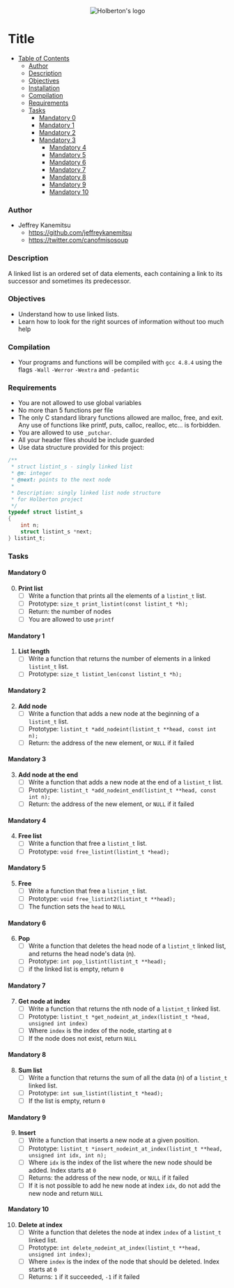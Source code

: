 <p align="center">
<img src="https://pbs.twimg.com/profile_images/644908719050850305/LbLzZ2vf.jpg" alt="Holberton's logo"/>
</p>

# Title #

* [Table of Contents](#table-of-contents) 
	* [Author](#Author)	
	* [Description](#description)
	* [Objectives](#objectives)
	* [Installation](#installation)
	* [Compilation](#compilation)
	* [Requirements](#requirements)
	* [Tasks](#tasks)
	  * [Mandatory 0](#mandatory-0)
	  * [Mandatory 1](#mandatory-1)
	  * [Mandatory 2](#mandatory-2)
	  * [Mandatory 3](#mandatory-3)
          * [Mandatory 4](#mandatory-4)
          * [Mandatory 5](#mandatory-5)
          * [Mandatory 6](#mandatory-6)
          * [Mandatory 7](#mandatory-7)
          * [Mandatory 8](#mandatory-8)
          * [Mandatory 9](#mandatory-9)
          * [Mandatory 10](#mandatory-10)

### Author ###
* Jeffrey Kanemitsu
	* https://github.com/jeffreykanemitsu
	* https://twitter.com/canofmisosoup

### Description ###
A linked list is an ordered set of data elements, each containing a link to its successor and sometimes its predecessor.
### Objectives ###
* Understand how to use linked lists.
* Learn how to look for the right sources of information without too much help

### Compilation ###
* Your programs and functions will be compiled with `gcc 4.8.4` using the flags
`-Wall` `-Werror` `-Wextra` and `-pedantic`
### Requirements ###
* You are not allowed to use global variables
* No more than 5 functions per file
* The only C standard library functions allowed are malloc, free, and exit. Any use of functions like printf, puts, calloc, realloc, etc... is forbidden.
* You are allowed to use `_putchar`.
* All your header files should be include guarded
* Use data structure provided for this project:
```C
/**
 * struct listint_s - singly linked list
 * @n: integer
 * @next: points to the next node
 *
 * Description: singly linked list node structure
 * for Holberton project
 */
typedef struct listint_s
{
    int n;
    struct listint_s *next;
} listint_t;
```
### Tasks ###
#### Mandatory 0 ####
0. **Print list**
	* [ ] Write a function that prints all the elements of a `listint_t` list.
	* [ ] Prototype: `size_t print_listint(const listint_t *h);`
	* [ ] Return: the number of nodes
	* [ ] You are allowed to use `printf`
#### Mandatory 1 ####
1. **List length**
	* [ ] Write a function that returns the number of elements in a linked `listint_t` list.
	* [ ] Prototype: `size_t listint_len(const listint_t *h);`
#### Mandatory 2 ####
2. **Add node**
	* [ ] Write a function that adds a new node at the beginning of a `listint_t` list.
	* [ ] Prototype: `listint_t *add_nodeint(listint_t **head, const int n);`
	* [ ] Return: the address of the new element, or `NULL` if it failed
#### Mandatory 3 ####
3. **Add node at the end**
	* [ ] Write a function that adds a new node at the end of a `listint_t` list.
	* [ ] Prototype: `listint_t *add_nodeint_end(listint_t **head, const int n);`
	* [ ] Return: the address of the new element, or `NULL` if it failed
#### Mandatory 4 ####
4. **Free list**
	* [ ] Write a function that free a `listint_t` list.
	* [ ] Prototype: `void free_listint(listint_t *head);`
#### Mandatory 5 ####
5. **Free**
	* [ ] Write a function that free a `listint_t` list.
	* [ ] Prototype: `void free_listint2(listint_t **head);`
	* [ ] The function sets the `head` to `NULL`
#### Mandatory 6 ####
6. **Pop**
	* [ ] Write a function that deletes the head node of a `listint_t` linked list, and returns the head node's data (n).
	* [ ] Prototype: `int pop_listint(listint_t **head);`
	* [ ] if the linked list is empty, return `0`
#### Mandatory 7 ####
7. **Get node at index**
	* [ ] Write a function that returns the nth node of a `listint_t` linked list.
	* [ ] Prototype: `listint_t *get_nodeint_at_index(listint_t *head, unsigned int index)`
	* [ ] Where `index` is the index of the node, starting at `0`
	* [ ] If the node does not exist, return `NULL`
#### Mandatory 8 ####
8. **Sum list**
	* [ ] Write a function that returns the sum of all the data (n) of a `listint_t` linked list.
	* [ ] Prototype: `int sum_listint(listint_t *head);`
	* [ ] If the list is empty, return `0`
#### Mandatory 9 ####
9. **Insert**
	* [ ] Write a function that inserts a new node at a given position.
	* [ ] Prototype: `listint_t *insert_nodeint_at_index(listint_t **head, unsigned int idx, int n);`
	* [ ] Where `idx` is the index of the list where the new node should be added. Index starts at `0`
	* [ ] Returns: the address of the new node, or `NULL` if it failed
	* [ ] If it is not possible to add he new node at index `idx`, do not add the new node and return `NULL`
#### Mandatory 10 ####
10. **Delete at index**
	* [ ] Write a function that deletes the node at index `index` of a `listint_t` linked list.
	* [ ] Prototype: `int delete_nodeint_at_index(listint_t **head, unsigned int index);`
	* [ ] Where `index` is the index of the node that should be deleted. Index starts at `0`
	* [ ] Returns: `1` if it succeeded, `-1` if it failed
